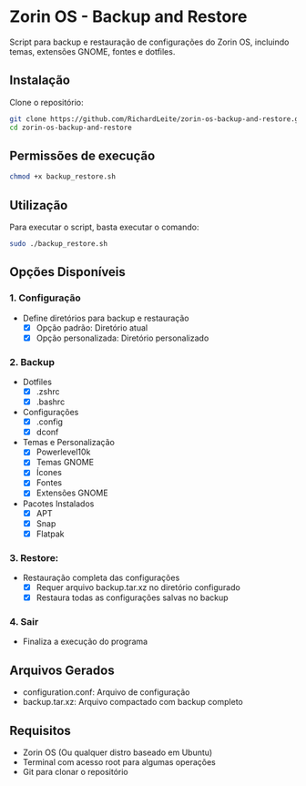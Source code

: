 # Zorin OS - Backup and Restore

Script para backup e restauração de configurações do Zorin OS, incluindo temas, extensões GNOME, fontes e dotfiles.

## Instalação

Clone o repositório:

```bash
git clone https://github.com/RichardLeite/zorin-os-backup-and-restore.git
cd zorin-os-backup-and-restore
```

## Permissões de execução

```bash
chmod +x backup_restore.sh
```

## Utilização

Para executar o script, basta executar o comando:

```bash
sudo ./backup_restore.sh
```

## Opções Disponíveis

### 1. Configuração

- Define diretórios para backup e restauração
  - [x] Opção padrão: Diretório atual
  - [x] Opção personalizada: Diretório personalizado

### 2. Backup

- Dotfiles
  - [x] .zshrc
  - [x] .bashrc

- Configurações
  - [x] .config
  - [x] dconf

- Temas e Personalização
  - [x] Powerlevel10k
  - [x] Temas GNOME
  - [x] Ícones
  - [x] Fontes
  - [x] Extensões GNOME

- Pacotes Instalados
  - [x] APT
  - [x] Snap
  - [x] Flatpak

### 3. Restore:

- Restauração completa das configurações
  - [x] Requer arquivo backup.tar.xz no diretório configurado
  - [x] Restaura todas as configurações salvas no backup

### 4. Sair

- Finaliza a execução do programa

## Arquivos Gerados

- configuration.conf: Arquivo de configuração
- backup.tar.xz: Arquivo compactado com backup completo

## Requisitos

- Zorin OS (Ou qualquer distro baseado em Ubuntu)
- Terminal com acesso root para algumas operações
- Git para clonar o repositório